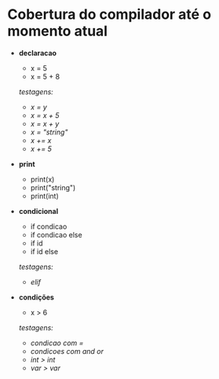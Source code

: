 # Cobertura do compilador até o momento atual
- **declaracao**
    - x = 5
    - x = 5 + 8

    *testagens:*
    - *x = y*
    - *x = x + 5*
    - *x = x + y*
    - *x = "string"*
    - *x += x*
    - *x += 5*


- **print**
    - print(x)
    - print("string")
    - print(int)


- **condicional**
    - if condicao
    - if condicao else
    - if id
    - if id else

    *testagens:*
    - *elif*

- **condições**
    - x > 6

    *testagens:*
    - *condicao com =*
    - *condicoes com and or*
    - *int > int*
    - *var > var*